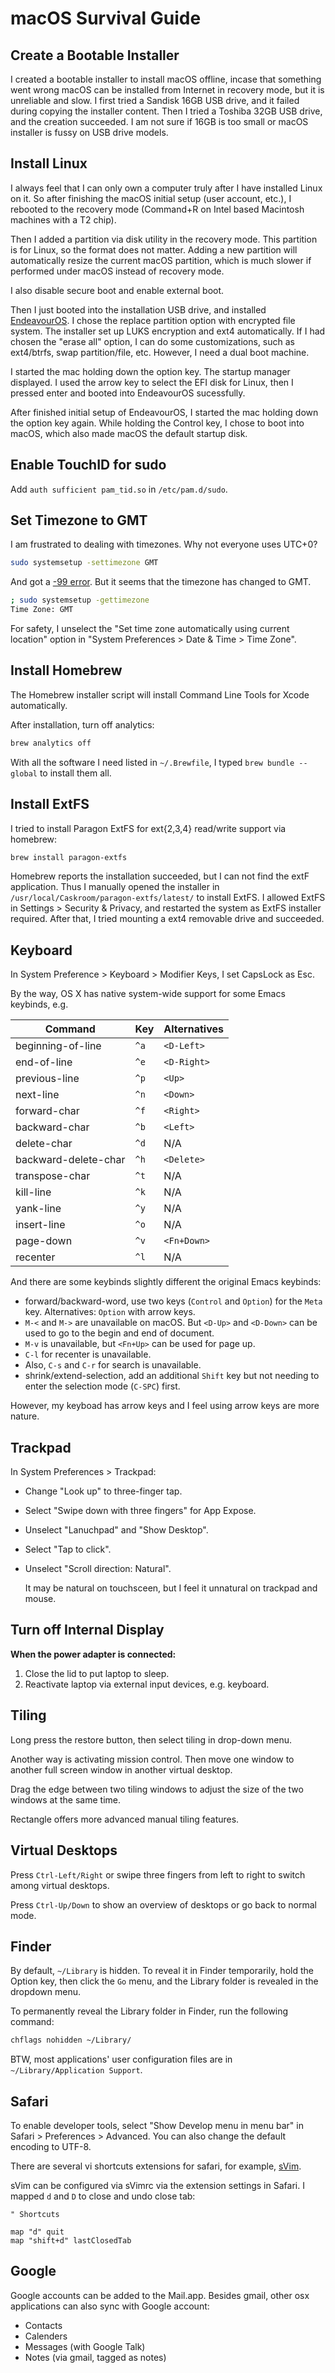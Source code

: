 # macOS Survival Guide

## Create a Bootable Installer

I created a bootable installer to install macOS offline,
incase that something went wrong
macOS can be installed from Internet in recovery mode, but it is unreliable and slow.
I first tried a Sandisk 16GB USB drive, and it failed during copying the installer content.
Then I tried a Toshiba 32GB USB drive, and the creation succeeded.
I am not sure if 16GB is too small or macOS installer is fussy on USB drive models.

[installer]: https://support.apple.com/en-us/HT201372

## Install Linux

I always feel that I can only own a computer truly after I have installed Linux on it.
So after finishing the macOS initial setup (user account, etc.), I rebooted to the recovery mode (Command+R on Intel based Macintosh machines with a T2 chip).

Then I added a partition via disk utility in the recovery mode.
This partition is for Linux, so the format does not matter.
Adding a new partition will automatically resize the current macOS partition,
which is much slower if performed under macOS instead of recovery mode.

I also disable secure boot and enable external boot.

Then I just booted into the installation USB drive, and installed [EndeavourOS].
I chose the replace partition option with encrypted file system.
The installer set up LUKS encryption and ext4 automatically.
If I had chosen the "erase all" option, I can do some customizations, such as ext4/btrfs, swap partition/file, etc.
However, I need a dual boot machine.

[EndeavourOS]: https://wiki.t2linux.org/distributions/endeavouros/installation/

I started the mac holding down the option key.
The startup manager displayed.
I used the arrow key to select the EFI disk for Linux,
then I pressed enter and booted into EndeavourOS sucessfully.

After finished initial setup of EndeavourOS,
I started the mac holding down the option key again.
While holding the Control key, I chose to boot into macOS, which also made macOS the default startup disk.

## Enable TouchID for sudo

Add `auth sufficient pam_tid.so` in `/etc/pam.d/sudo`.

## Set Timezone to GMT

I am frustrated to dealing with timezones.
Why not everyone uses UTC+0?

```sh
sudo systemsetup -settimezone GMT
```

And got a [-99 error](https://github.com/LnL7/nix-darwin/issues/359#issuecomment-1209428101).
But it seems that the timezone has changed to GMT.

```sh
; sudo systemsetup -gettimezone
Time Zone: GMT
```

For safety, I unselect the "Set time zone automatically using current location" option in "System Preferences > Date & Time > Time Zone".

## Install Homebrew

The Homebrew installer script will install Command Line Tools for Xcode automatically.

After installation, turn off analytics:

```sh
brew analytics off
```

With all the software I need listed in `~/.Brewfile`,
I typed `brew bundle --global` to install them all.

## Install ExtFS

I tried to install Paragon ExtFS for ext{2,3,4} read/write support via homebrew:

```sh
brew install paragon-extfs
```

Homebrew reports the installation succeeded, but I can not find the extF application.
Thus I manually opened the installer in `/usr/local/Caskroom/paragon-extfs/latest/` to install ExtFS.
I allowed ExtFS in Settings > Security & Privacy, and restarted the system as ExtFS installer required.
After that, I tried mounting a ext4 removable drive and succeeded. 

## Keyboard

In System Preference > Keyboard > Modifier Keys, I set CapsLock as Esc.

By the way, OS X has native system-wide support for some Emacs keybinds, e.g.

| Command | Key | Alternatives |
| - | - | - |
| beginning-of-line | `^a` | `<D-Left>` |
| end-of-line | `^e` |`<D-Right>` |
| previous-line | `^p` | `<Up>` |
| next-line | `^n` | `<Down>` |
| forward-char | `^f` | `<Right>` |
| backward-char | `^b` | `<Left>` |
| delete-char | `^d` | N/A |
| backward-delete-char | `^h` | `<Delete>` |
| transpose-char | `^t` | N/A |
| kill-line | `^k` | N/A |
| yank-line | `^y` | N/A |
| insert-line | `^o` | N/A |
| page-down | `^v` | `<Fn+Down>` |
| recenter | `^l` | N/A |

And there are some keybinds slightly different the original Emacs keybinds:

- forward/backward-word, use two keys (`Control` and `Option`) for the `Meta` key. Alternatives: `Option` with arrow keys.
- `M-<` and `M->` are unavailable on macOS. But `<D-Up>` and `<D-Down>` can be used to go to the begin and end of document.
- `M-v` is unavailable, but `<Fn+Up>` can be used for page up.
- `C-l` for recenter is unavailable.
- Also, `C-s` and `C-r` for search is unavailable.
- shrink/extend-selection, add an additional `Shift` key but not needing to enter the selection mode (`C-SPC`) first.

However, my keyboad has arrow keys and I feel using arrow keys are more nature.

## Trackpad

In System Preferences > Trackpad:

- Change "Look up" to three-finger tap.

- Select "Swipe down with three fingers" for App Expose.

- Unselect "Lanuchpad" and "Show Desktop".

- Select "Tap to click".

- Unselect "Scroll direction: Natural".

    It may be natural on touchsceen, but I feel it unnatural on trackpad and mouse.

## Turn off Internal Display

**When the power adapter is connected:**

1. Close the lid to put laptop to sleep.
2. Reactivate laptop via external input devices, e.g. keyboard.

## Tiling

Long press the restore button, then select tiling in drop-down menu.

Another way is activating mission control.
Then move one window to another full screen window in another virtual desktop.

Drag the edge between two tiling windows to adjust the size of the two windows at the same time.

Rectangle offers more advanced manual tiling features.

## Virtual Desktops

Press `Ctrl-Left/Right` or swipe three fingers from left to right to switch among virtual desktops.

Press `Ctrl-Up/Down` to show an overview of desktops or go back to normal mode.

## Finder

By default, `~/Library` is hidden.
To reveal it in Finder temporarily,
hold the Option key, then click the `Go` menu,
and the Library folder is revealed in the dropdown menu.

To permanently reveal the Library folder in Finder, run the following command:

```sh
chflags nohidden ~/Library/
```

BTW, most applications' user configuration files are in `~/Library/Application Support`.

## Safari

To enable developer tools, select "Show Develop menu in menu bar" in Safari > Preferences > Advanced.
You can also change the default encoding to UTF-8.

There are several vi shortcuts extensions for safari, for example, [sVim].

[sVim]: https://github.com/flipxfx/sVim

sVim can be configured via sVimrc via the extension settings in Safari.
I mapped `d` and `D` to close and undo close tab:

```
" Shortcuts

map "d" quit
map "shift+d" lastClosedTab
```

## Google

Google accounts can be added to the Mail.app.
Besides gmail, other osx applications can also sync with Google account:

- Contacts
- Calenders
- Messages (with Google Talk)
- Notes (via gmail, tagged as notes)
